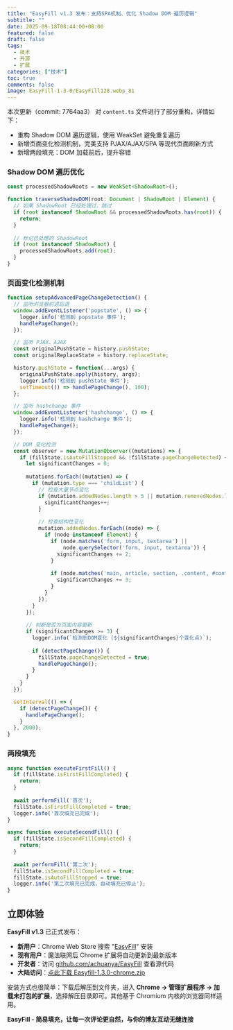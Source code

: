 ```yaml
---
title: "EasyFill v1.3 发布：支持SPA机制、优化 Shadow DOM 遍历逻辑"
subtitle: ""
date: 2025-09-18T08:44:00+08:00
featured: false
draft: false
tags:
  - 技术
  - 开源
  - 扩展
categories: ["技术"]
toc: true
comments: false
image: EasyFill-1-3-0/EasyFill128.webp_81
---
```


本次更新（commit: 7764aa3） 对 `content.ts` 文件进行了部分重构，详情如下：

- 重构 Shadow DOM 遍历逻辑，使用 WeakSet 避免重复遍历
- 新增页面变化检测机制，完美支持 PJAX/AJAX/SPA 等现代页面刷新方式
- 新增两段填充：DOM 加载前后，提升容错

### Shadow DOM 遍历优化

```typescript file="entrypoints/content.ts"
const processedShadowRoots = new WeakSet<ShadowRoot>();

function traverseShadowDOM(root: Document | ShadowRoot | Element) {
  // 如果 ShadowRoot 已经处理过，跳过
  if (root instanceof ShadowRoot && processedShadowRoots.has(root)) {
    return;
  }
  
  // 标记已处理的 ShadowRoot
  if (root instanceof ShadowRoot) {
    processedShadowRoots.add(root);
  }
}
```


### 页面变化检测机制

```typescript file="entrypoints/content.ts"
function setupAdvancedPageChangeDetection() {
  // 监听浏览器前进后退
  window.addEventListener('popstate', () => {
    logger.info('检测到 popstate 事件');
    handlePageChange();
  });

  // 监听 PJAX、AJAX
  const originalPushState = history.pushState;
  const originalReplaceState = history.replaceState;

  history.pushState = function(...args) {
    originalPushState.apply(history, args);
    logger.info('检测到 pushState 事件');
    setTimeout(() => handlePageChange(), 100);
  };

  // 监听 hashchange 事件
  window.addEventListener('hashchange', () => {
    logger.info('检测到 hashchange 事件');
    handlePageChange();
  });

  // DOM 变化检测
  const observer = new MutationObserver((mutations) => {
    if (fillState.isAutoFillStopped && !fillState.pageChangeDetected) {
      let significantChanges = 0;
      
      mutations.forEach((mutation) => {
        if (mutation.type === 'childList') {
          // 检查大量节点变化
          if (mutation.addedNodes.length > 5 || mutation.removedNodes.length > 5) {
            significantChanges++;
          }
          
          // 检查结构性变化
          mutation.addedNodes.forEach((node) => {
            if (node instanceof Element) {
              if (node.matches('form, input, textarea') || 
                  node.querySelector('form, input, textarea')) {
                significantChanges += 2;
              }
              
              if (node.matches('main, article, section, .content, #content, .main, #main')) {
                significantChanges += 3;
              }
            }
          });
        }
      });
      
      // 判断是否为页面内容更新
      if (significantChanges >= 3) {
        logger.info(`检测到DOM变化 (${significantChanges}个变化点)`);
        
        if (detectPageChange()) {
          fillState.pageChangeDetected = true;
          handlePageChange();
        }
      }
    }
  });

  setInterval(() => {
    if (detectPageChange()) {
      handlePageChange();
    }
  }, 2000);
}
```

### 两段填充

```typescript file="entrypoints/content.ts"
async function executeFirstFill() {
  if (fillState.isFirstFillCompleted) {
    return;
  }
  
  await performFill('首次');
  fillState.isFirstFillCompleted = true;
  logger.info('首次填充已完成');
}

async function executeSecondFill() {
  if (fillState.isSecondFillCompleted) {
    return;
  }
  
  await performFill('第二次');
  fillState.isSecondFillCompleted = true;
  fillState.isAutoFillStopped = true;
  logger.info('第二次填充已完成，自动填充已停止');
}
```

## 立即体验

**EasyFill v1.3** 已正式发布：

- **新用户**：Chrome Web Store 搜索 "[EasyFill](https://chromewebstore.google.com/detail/eamchegekphehbmebccbapnihegngobm?utm_source=item-share-cb)" 安装
- **现有用户**：魔法联网后 Chrome 扩展将自动更新到最新版本
- **开发者**：访问 [github.com/achuanya/EasyFill](https://github.com/achuanya/EasyFill) 查看源代码
- **大陆访问**：[点此下载 Easyfill-1.3.0-chrome.zip](https://cos.lhasa.icu/EasyFill/Version/easyfill-1.3.0-chrome.zip)

安装方式也很简单：下载后解压到文件夹，进入 **Chrome → 管理扩展程序 → 加载未打包的扩展**，选择解压目录即可。其他基于 Chromium 内核的浏览器同样适用。

**EasyFill - 简易填充，让每一次评论更自然，与你的博友互动无缝连接**
